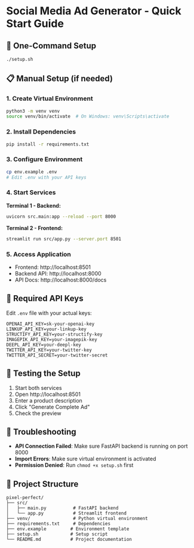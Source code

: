 # Social Media Ad Generator - Quick Start Guide

## 🚀 One-Command Setup

```bash
./setup.sh
```

## 📋 Manual Setup (if needed)

### 1. Create Virtual Environment
```bash
python3 -m venv venv
source venv/bin/activate  # On Windows: venv\Scripts\activate
```

### 2. Install Dependencies
```bash
pip install -r requirements.txt
```

### 3. Configure Environment
```bash
cp env.example .env
# Edit .env with your API keys
```

### 4. Start Services

**Terminal 1 - Backend:**
```bash
uvicorn src.main:app --reload --port 8000
```

**Terminal 2 - Frontend:**
```bash
streamlit run src/app.py --server.port 8501
```

### 5. Access Application
- Frontend: http://localhost:8501
- Backend API: http://localhost:8000
- API Docs: http://localhost:8000/docs

## 🔑 Required API Keys

Edit `.env` file with your actual keys:

```env
OPENAI_API_KEY=sk-your-openai-key
LINKUP_API_KEY=your-linkup-key
STRUCTIFY_API_KEY=your-structify-key
IMAGEPIK_API_KEY=your-imagepik-key
DEEPL_API_KEY=your-deepl-key
TWITTER_API_KEY=your-twitter-key
TWITTER_API_SECRET=your-twitter-secret
```

## 🧪 Testing the Setup

1. Start both services
2. Open http://localhost:8501
3. Enter a product description
4. Click "Generate Complete Ad"
5. Check the preview

## 🐛 Troubleshooting

- **API Connection Failed**: Make sure FastAPI backend is running on port 8000
- **Import Errors**: Make sure virtual environment is activated
- **Permission Denied**: Run `chmod +x setup.sh` first

## 📁 Project Structure

```
pixel-perfect/
├── src/
│   ├── main.py          # FastAPI backend
│   └── app.py           # Streamlit frontend
├── venv/                # Python virtual environment
├── requirements.txt     # Dependencies
├── env.example         # Environment template
├── setup.sh            # Setup script
└── README.md           # Project documentation
```

